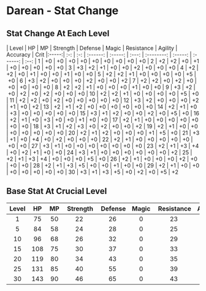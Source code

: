 # Darean - Stat Change

## Stat Change At Each Level

| Level | HP  | MP  | Strength | Defense | Magic | Resistance | Agility | Accuracy | Crit
|:-----:| :-: | :-: | :------: | :-----: | :---: | :--------: | :-----: | :------: | :--:
|  1    | +0  | +0  | +0       | +0      | +0    | +0         | +0      | +0       | +0
|  2    | +2  | +2  | +0       | +1      | +0    | +0         | +0      | +0       | +0
|  3    | +3  | +2  | +1       | +0      | +0    | +2         | +0      | +0       | +0
|  4    | +2  | +2  | +0       | +1      | +0    | +0         | +1      | +0       | +0
|  5    | +2  | +2  | +1       | +0      | +0    | +0         | +0      | +5       | +0
|  6    | +3  | +2  | +0       | +0      | +0    | +2         | +0      | +0       | +2
|  7    | +2  | +2  | +0       | +2      | +0    | +0         | +0      | +0       | +0
|  8    | +2  | +2  | +1       | +0      | +0    | +0         | +1      | +0       | +0
|  9    | +3  | +2  | +0       | +2      | +0    | +2         | +0      | +0       | +0
|  10   | +2  | +2  | +1       | +0      | +0    | +0         | +0      | +5       | +0
|  11   | +2  | +2  | +0       | +2      | +0    | +0         | +0      | +0       | +0
|  12   | +3  | +2  | +0       | +0      | +0    | +2         | +1      | +0       | +2
|  13   | +2  | +1  | +2       | +0      | +0    | +0         | +0      | +0       | +0
|  14   | +2  | +1  | +0       | +3      | +0    | +0         | +0      | +0       | +0
|  15   | +3  | +1  | +2       | +0      | +0    | +2         | +0      | +5       | +0
|  16   | +2  | +1  | +0       | +3      | +0    | +0         | +1      | +0       | +0
|  17   | +2  | +1  | +0       | +0      | +0    | +0         | +0      | +0       | +0
|  18   | +3  | +1  | +2       | +3      | +0    | +2         | +0      | +0       | +2
|  19   | +2  | +1  | +0       | +0      | +0    | +0         | +0      | +0       | +0
|  20   | +2  | +1  | +2       | +0      | +0    | +0         | +1      | +5       | +0
|  21   | +3  | +1  | +0       | +4      | +0    | +2         | +0      | +0       | +0
|  22   | +2  | +1  | +0       | +0      | +0    | +0         | +0      | +0       | +0
|  27   | +3  | +1  | +0       | +0      | +0    | +0         | +0      | +0       | +0
|  23   | +2  | +1  | +3       | +4      | +0    | +2         | +1      | +0       | +0
|  24   | +3  | +1  | +0       | +0      | +0    | +0         | +0      | +0       | +2
|  25   | +2  | +1  | +3       | +4      | +0    | +0         | +0      | +5       | +0
|  26   | +2  | +1  | +0       | +0      | +0    | +2         | +0      | +0       | +0
|  28   | +2  | +1  | +3       | +5      | +0    | +0         | +1      | +0       | +0
|  29   | +2  | +1  | +0       | +0      | +0    | +0         | +0      | +0       | +0
|  30   | +3  | +1  | +3       | +5      | +0    | +2         | +0      | +5       | +2

## Base Stat At Crucial Level

| Level | HP    | MP    | Strength | Defense | Magic | Resistance | Agility | Accuracy | Crit
|:-----:|:-----:|:-----:|:--------:|:-------:|:-----:|:----------:|:-------:|:--------:|:----:
|1      | 75    | 50    | 22       | 26      | 0     | 23         | 16      |    75    |  5
|5     | 84  | 58  | 24       | 28      | 0     | 25         | 17      |    80    |  5
|10    | 96  | 68  | 26       | 32      | 0     | 29         | 18      |    85    |  7
|15    | 108 | 75  | 30       | 37      | 0     | 33         | 19      |    90    |  9
|20    | 119 | 80  | 34       | 43      | 0     | 35         | 21      |    95    |  11
|25    | 131 | 85  | 40       | 55      | 0     | 39         | 22      |    100   |  13
|30    | 143 | 90  | 46       | 65      | 0     | 43         | 23      |    105   |  15

